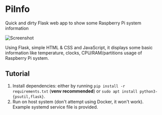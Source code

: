 # PiInfo
Quick and dirty Flask web app to show some Raspberry Pi system information

![Screenshot](https://i.imgur.com/Gp3Yhtq.png "Screenshot")

Using Flask, simple HTML & CSS and JavaScript, it displays some basic information like temperature, clocks, CPU/RAM/partitions usage of Raspberry Pi system.

## Tutorial

1. Install dependencies: either by running `pip install -r requirements.txt` (**venv recommended**) or `sudo apt install python3-{psutil,flask}`.
2. Run on host system (don't attempt using Docker, it won't work). Example systemd service file is provided.
